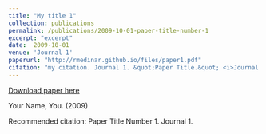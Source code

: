 ```yaml
---
title: "My title 1"
collection: publications
permalink: /publications/2009-10-01-paper-title-number-1
excerpt: "excerpt"
date:  2009-10-01
venue: 'Journal 1'
paperurl: "http://rmedinar.github.io/files/paper1.pdf"
citation: "my citation. Journal 1. &quot;Paper Title.&quot; <i>Journal 1</i>. 1(2)."
---
```


<a href='http://rmedinar.github.io/files/paper1.pdf'>Download paper here</a>

 Your Name, You. (2009)

Recommended citation:  Paper Title Number 1. Journal 1.
